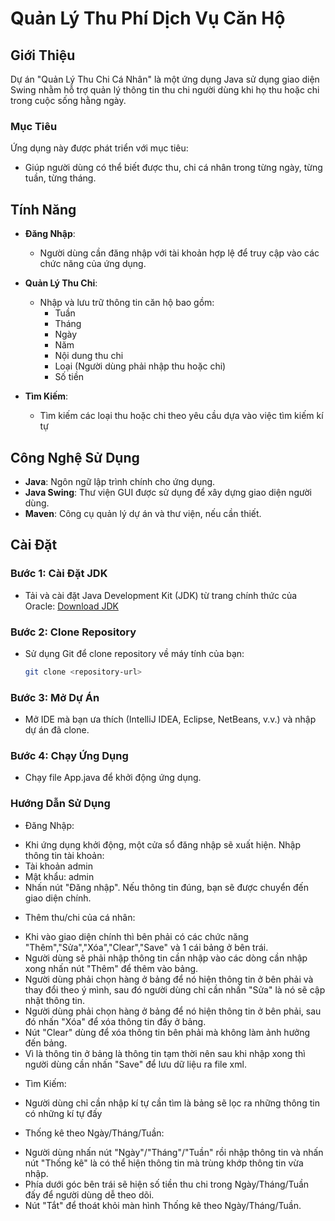 # Quản Lý Thu Phí Dịch Vụ Căn Hộ

## Giới Thiệu

Dự án "Quản Lý Thu Chi Cá Nhân" là một ứng dụng Java sử dụng giao diện Swing nhằm hỗ trợ quản lý thông tin thu chi người dùng khi họ thu hoặc chi trong cuộc sống hằng ngày.

### Mục Tiêu

Ứng dụng này được phát triển với mục tiêu:
- Giúp người dùng có thể biết được thu, chi cá nhân trong từng ngày, từng tuần, từng tháng.

## Tính Năng

- **Đăng Nhập**: 
  - Người dùng cần đăng nhập với tài khoản hợp lệ để truy cập vào các chức năng của ứng dụng.
  
- **Quản Lý Thu Chi**: 
  - Nhập và lưu trữ thông tin căn hộ bao gồm:
    - Tuần
    - Tháng
    - Ngày
    - Năm
    - Nội dung thu chi
    - Loại (Người dùng phải nhập thu hoặc chi)
    - Số tiền

- **Tìm Kiếm**: 
  - Tìm kiếm các loại thu hoặc chi theo yêu cầu dựa vào việc tìm kiếm kí tự

## Công Nghệ Sử Dụng

- **Java**: Ngôn ngữ lập trình chính cho ứng dụng.
- **Java Swing**: Thư viện GUI được sử dụng để xây dựng giao diện người dùng.
- **Maven**: Công cụ quản lý dự án và thư viện, nếu cần thiết.

## Cài Đặt

### Bước 1: Cài Đặt JDK

- Tải và cài đặt Java Development Kit (JDK) từ trang chính thức của Oracle: [Download JDK](https://www.oracle.com/java/technologies/javase-jdk11-downloads.html)

### Bước 2: Clone Repository

- Sử dụng Git để clone repository về máy tính của bạn:
   ```bash
   git clone <repository-url>
### Bước 3: Mở Dự Án

- Mở IDE mà bạn ưa thích (IntelliJ IDEA, Eclipse, NetBeans, v.v.) và nhập dự án đã clone.

### Bước 4: Chạy Ứng Dụng
- Chạy file App.java để khởi động ứng dụng.

### Hướng Dẫn Sử Dụng
* Đăng Nhập:

- Khi ứng dụng khởi động, một cửa sổ đăng nhập sẽ xuất hiện. Nhập thông tin tài khoản:
- Tài khoản admin
- Mật khẩu: admin
- Nhấn nút "Đăng nhập". Nếu thông tin đúng, bạn sẽ được chuyển đến giao diện chính.

* Thêm thu/chi của cá nhân:
- Khi vào giao diện chính thì bên phải có các chức năng "Thêm","Sửa","Xóa","Clear","Save" và 1 cái bảng ở bên trái.
- Người dùng sẽ phải nhập thông tin cần nhập vào các dòng cần nhập xong nhấn nút "Thêm" để thêm vào bảng.
- Người dùng phải chọn hàng ở bảng để nó hiện thông tin ở bên phải và thay đổi theo ý mình, sau đó người dùng chỉ cần nhấn "Sửa" là nó sẽ cập nhật thông tin.
- Người dùng phải chọn hàng ở bảng để nó hiện thông tin ở bên phải, sau đó nhấn "Xóa" để xóa thông tin đấy ở bảng.
- Nút "Clear" dùng để xóa thông tin bên phải mà không làm ảnh hưởng đến bảng.
- Vì là thông tin ở bảng là thông tin tạm thời nên sau khi nhập xong thì người dùng cần nhấn "Save" để lưu dữ liệu ra file xml.
 

* Tìm Kiếm:

- Người dùng chỉ cần nhập kí tự cần tìm là bảng sẽ lọc ra những thông tin có những kí tự đấy

* Thống kê theo Ngày/Tháng/Tuần:

- Người dùng nhấn nút "Ngày"/"Tháng"/"Tuần" rồi nhập thông tin và nhấn nút "Thống kê" là có thể hiện thông tin mà trùng khớp thông tin vừa nhập.
- Phía dưới góc bên trái sẽ hiện số tiền thu chi trong Ngày/Tháng/Tuần đấy để người dùng dễ theo dõi.
- Nút "Tắt" để thoát khỏi màn hình Thống kê theo Ngày/Tháng/Tuần.